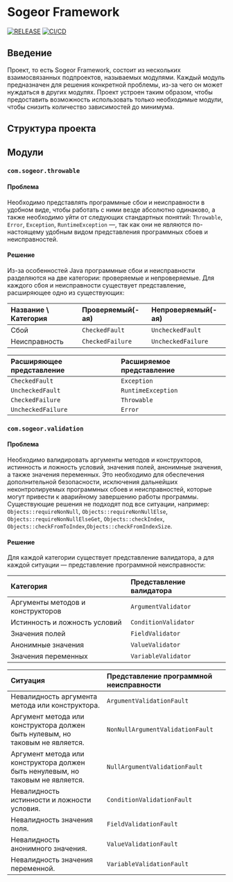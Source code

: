 # Sogeor Framework

[![RELEASE](https://img.shields.io/github/v/release/sogeor/framework?style=for-the-badge)](https://github.com/sogeor/framework/releases/latest)
[![CI/CD](https://img.shields.io/github/actions/workflow/status/sogeor/framework/master.yml?style=for-the-badge&label=CI%2FCD)](https://github.com/sogeor/framework/actions/workflows/master.yml)

## Введение

Проект, то есть Sogeor Framework, состоит из нескольких взаимосвязанных подпроектов, называемых модулями. Каждый модуль
предназначен для решения конкретной проблемы, из-за чего он может нуждаться в других модулях. Проект устроен таким
образом, чтобы предоставить возможность использовать только необходимые модули, чтобы снизить количество зависимостей до
минимума.

## Структура проекта

## Модули

### `com.sogeor.throwable`

#### Проблема

Необходимо представлять программные сбои и неисправности в удобном виде, чтобы работать с ними везде абсолютно
одинаково, а также необходимо уйти от следующих стандартных понятий: `Throwable`, `Error`, `Exception`,
`RuntimeException` —, так как они не являются по-настоящему удобным видом представления программных сбоев и
неисправностей.

#### Решение

Из-за особенностей Java программные сбои и неисправности разделяются на две категории: проверяемые и непроверяемые. Для
каждого сбоя и неисправности существует представление, расширяющее одно из существующих:

| Название \ Категория | Проверяемый(-ая) | Непроверяемый(-ая) |
|:---------------------|:-----------------|:-------------------|
| Сбой                 | `CheckedFault`   | `UncheckedFault`   |
| Неисправность        | `CheckedFailure` | `UncheckedFailure` |

| Расширяющее представление | Расширяемое представление |
|:--------------------------|:--------------------------|
| `CheckedFault`            | `Exception`               |
| `UncheckedFault`          | `RuntimeException`        |
| `CheckedFailure`          | `Throwable`               |
| `UncheckedFailure`        | `Error`                   |

### `com.sogeor.validation`

#### Проблема

Необходимо валидировать аргументы методов и конструкторов, истинность и ложность условий, значения полей, анонимные
значения, а также значения переменных. Это необходимо для обеспечения дополнительной безопасности, исключения дальнейших
неконтролируемых программных сбоев и неисправностей, которые могут привести к аварийному завершению работы программы.
Существующие решения не подходят под все ситуации, например: `Objects::requireNonNull`, `Objects::requireNonNullElse`,
`Objects::requireNonNullElseGet`, `Objects::checkIndex`, `Objects::checkFromToIndex`,`Objects::checkFromIndexSize`.

#### Решение

Для каждой категории существует представление валидатора, а для каждой ситуации — представление программной
неисправности:

| Категория                         | Представление валидатора |
|:----------------------------------|:-------------------------|
| Аргументы методов и конструкторов | `ArgumentValidator`      |
| Истинность и ложность условий     | `ConditionValidator`     |
| Значения полей                    | `FieldValidator`         |
| Анонимные значения                | `ValueValidator`         |
| Значения переменных               | `VariableValidator`      |

| Ситуация                                                                        | Представление программной неисправности |
|:--------------------------------------------------------------------------------|:----------------------------------------|
| Невалидность аргумента метода или конструктора.                                 | `ArgumentValidationFault`               |
| Аргумент метода или конструктора должен быть нулевым, но таковым не является.   | `NonNullArgumentValidationFault`        |
| Аргумент метода или конструктора должен быть ненулевым, но таковым не является. | `NullArgumentValidationFault`           |
| Невалидность истинности и ложности условия.                                     | `ConditionValidationFault`              |
| Невалидность значения поля.                                                     | `FieldValidationFault`                  |
| Невалидность анонимного значения.                                               | `ValueValidationFault`                  |
| Невалидность значения переменной.                                               | `VariableValidationFault`               |
